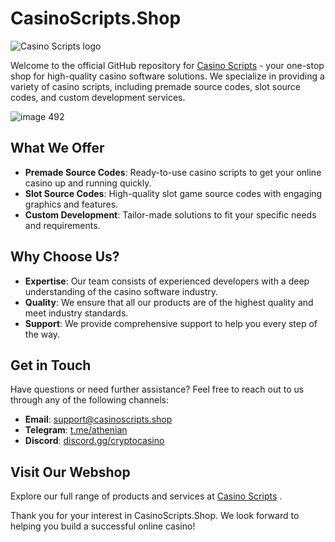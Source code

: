 
# CasinoScripts.Shop
![Casino Scripts logo](https://casinoscripts.shop/wp-content/uploads/2024/03/Frame-588-1024x127.png)

Welcome to the official GitHub repository for [Casino Scripts](https://buycasinoscripts.com/) - your one-stop shop for high-quality casino software solutions. We specialize in providing a variety of casino scripts, including premade source codes, slot source codes, and custom development services.

![image 492](https://github.com/user-attachments/assets/7f772abc-dcf3-46a7-a467-74b7126404ab)

## What We Offer

- **Premade Source Codes**: Ready-to-use casino scripts to get your online casino up and running quickly.
- **Slot Source Codes**: High-quality slot game source codes with engaging graphics and features.
- **Custom Development**: Tailor-made solutions to fit your specific needs and requirements.

## Why Choose Us?

- **Expertise**: Our team consists of experienced developers with a deep understanding of the casino software industry.
- **Quality**: We ensure that all our products are of the highest quality and meet industry standards.
- **Support**: We provide comprehensive support to help you every step of the way.

## Get in Touch

Have questions or need further assistance? Feel free to reach out to us through any of the following channels:

- **Email**: [support@casinoscripts.shop](mailto:support@buycasinoscripts.com)
- **Telegram**: [t.me/athenian](https://t.me/athenian)
- **Discord**: [discord.gg/cryptocasino](https://discord.gg/cryptocasino)

## Visit Our Webshop

Explore our full range of products and services at [Casino Scripts](https://buycasinoscripts.com/) .

Thank you for your interest in CasinoScripts.Shop. We look forward to helping you build a successful online casino!
